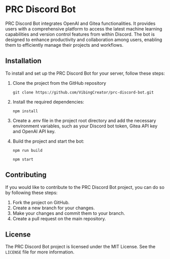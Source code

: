 # PRC Discord Bot

PRC Discord Bot integrates OpenAI and Gitea functionalities. It provides users with a comprehensive platform to access the latest machine learning capabilities and version control features from within Discord. The bot is designed to enhance productivity and collaboration among users, enabling them to efficiently manage their projects and workflows.

## Installation

To install and set up the PRC Discord Bot for your server, follow these steps:

1. Clone the project from the GitHub repository

   `git clone https://github.com/VibingCreator/prc-discord-bot.git`

2. Install the required dependencies:

   `npm install`

3. Create a .env file in the project root directory and add the necessary environment variables, such as your Discord bot token, Gitea API key and OpenAI API key.

4. Build the project and start the bot:

   `npm run build`

   `npm start`

## Contributing

If you would like to contribute to the PRC Discord Bot project, you can do so by following these steps:

1. Fork the project on GitHub.
2. Create a new branch for your changes.
3. Make your changes and commit them to your branch.
4. Create a pull request on the main repository.

## License

The PRC Discord Bot project is licensed under the MIT License. See the `LICENSE` file for more information.
